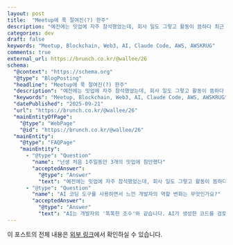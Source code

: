 ```yaml
---
layout: post
title:  "Meetup에 푹 절여진(?) 한주"                                                     
description: "예전에는 밋업에 자주 참석했었는데, 회사 일도 그렇고 활동이 뜸하다 최근 배우고 싶은 분야들에 대한 밋업이 우후죽순 생겨나면서 여기저기 참석의사를 표현했다. 본의 아니게 이번주에는 3군데의 밋업 현장에 참여했는데, 그 과정에서의 경험을 공유한다."
categories: dev
draft: false
keywords: "Meetup, Blockchain, Web3, AI, Claude Code, AWS, AWSKRUG"
comments: true
external_url: https://brunch.co.kr/@wallee/26
schema:
  "@context": "https://schema.org"
  "@type": "BlogPosting"
  "headline": "Meetup에 푹 절여진(?) 한주"
  "description": "예전에는 밋업에 자주 참석했었는데, 회사 일도 그렇고 활동이 뜸하다 최근 배우고 싶은 분야들에 대한 밋업이 우후죽순 생겨나면서 여기저기 참석의사를 표현했다. 본의 아니게 이번주에는 3군데의 밋업 현장에 참여했는데, 그 과정에서의 경험을 공유한다."
  "keywords": "Meetup, Blockchain, Web3, AI, Claude Code, AWS, AWSKRUG"
  "datePublished": "2025-09-21"
  "url": "https://brunch.co.kr/@wallee/26"
  "mainEntityOfPage":
    "@type": "WebPage"
    "@id": "https://brunch.co.kr/@wallee/26"
  "mainEntity": 
    "@type": "FAQPage"
    "mainEntity":
      - "@type": "Question"
        "name": "난생 처음 1주일동안 3개의 밋업에 참안했다"
        "acceptedAnswer":
          "@type": "Answer"
          "text": "예전에는 밋업에 자주 참석했었는데, 회사 일도 그렇고 활동이 뜸하다 최근 배우고 싶은 분야들에 대한 밋업이 우후죽순 생겨나면서 여기저기 참석의사를 표현했다. 본의 아니게 이번주에는 3군데의 밋업 현장에 참여했는데, 그 과정에서의 경험을 공유한다."
      - "@type": "Question"
        "name": "AI 코딩 도구를 사용하면서 느낀 개발자의 역할 변화는 무엇인가요?"
        "acceptedAnswer":
          "@type": "Answer"
          "text": "AI는 개발자의 '똑똑한 조수'와 같습니다. AI가 생성한 코드를 검토하고, 오류를 수정하며, 더 나은 개선 방향을 제시하는 역할이 중요해졌습니다. 기본적인 지식과 전문 역량을 바탕으로 전체 개발 과정을 주도하는 역량이 더욱 필요해질 것이라고 생각합니다."
---
```


이 포스트의 전체 내용은 [외부 링크](https://brunch.co.kr/@wallee/26)에서 확인하실 수 있습니다.